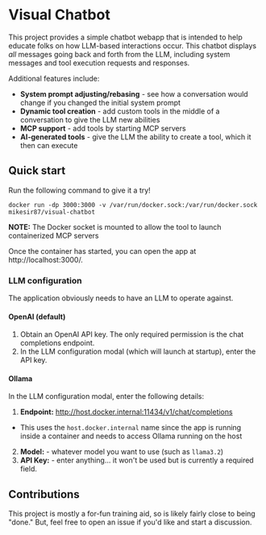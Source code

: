 # Visual Chatbot

This project provides a simple chatbot webapp that is intended to help educate folks on how LLM-based interactions occur. This chatbot displays _all_ messages going back and forth from the LLM, including system messages and tool execution requests and responses.

Additional features include:

- **System prompt adjusting/rebasing** - see how a conversation would change if you changed the initial system prompt
- **Dynamic tool creation** - add custom tools in the middle of a conversation to give the LLM new abilities
- **MCP support** - add tools by starting MCP servers
- **AI-generated tools** - give the LLM the ability to create a tool, which it then can execute


## Quick start

Run the following command to give it a try!

```console
docker run -dp 3000:3000 -v /var/run/docker.sock:/var/run/docker.sock mikesir87/visual-chatbot
```

**NOTE:** The Docker socket is mounted to allow the tool to launch containerized MCP servers

Once the container has started, you can open the app at http://localhost:3000/.

### LLM configuration

The application obviously needs to have an LLM to operate against. 

#### OpenAI (default)

1. Obtain an OpenAI API key. The only required permission is the chat completions endpoint.
2. In the LLM configuration modal (which will launch at startup), enter the API key.

#### Ollama

In the LLM configuration modal, enter the following details:

1. **Endpoint:** http://host.docker.internal:11434/v1/chat/completions
  - This uses the `host.docker.internal` name since the app is running inside a container and needs to access Ollama running on the host
2. **Model:** - whatever model you want to use (such as `llama3.2`)
3. **API Key:** - enter anything... it won't be used but is currently a required field.


## Contributions

This project is mostly a for-fun training aid, so is likely fairly close to being "done." But, feel free to open an issue if you'd like and start a discussion.
